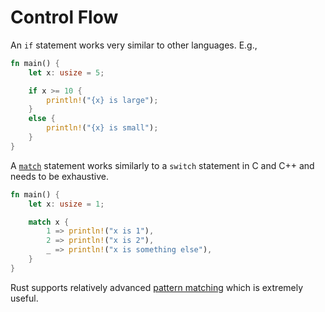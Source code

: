 # Control Flow
An `if` statement works very similar to other languages. E.g.,

```rust
fn main() {
    let x: usize = 5;

    if x >= 10 {
        println!("{x} is large");
    }
    else {
        println!("{x} is small");
    }
}
```

A [`match`](https://doc.rust-lang.org/book/ch06-02-match.html) statement works similarly to a `switch` statement in C and C++ and needs to be exhaustive.

```rust
fn main() {
    let x: usize = 1;

    match x {
        1 => println!("x is 1"),
        2 => println!("x is 2"),
        _ => println!("x is something else"),
    }
}
```

Rust supports relatively advanced [pattern matching](https://doc.rust-lang.org/book/ch19-03-pattern-syntax.html) which is extremely useful.
